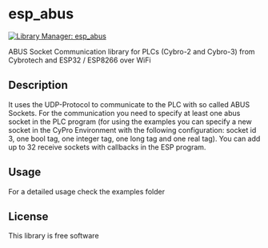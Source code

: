 # esp_abus

[![Library Manager: esp_abus](https://www.ardu-badge.com/badge/esp_abus.svg)](https://www.ardu-badge.com/esp_abus)

ABUS Socket Communication library for PLCs (Cybro-2 and Cybro-3) from Cybrotech and ESP32 / ESP8266 over WiFi

## Description

It uses the UDP-Protocol to communicate to the PLC with so called ABUS Sockets.
For the communication you need to specify at least one abus socket in the PLC program (for using the examples you can specify a new socket in the CyPro Environment with the following configuration: socket id 3, one bool tag, one integer tag, one long tag and one real tag).
You can add up to 32 receive sockets with callbacks in the ESP program.

## Usage

For a detailed usage check the examples folder

## License

This library is free software
